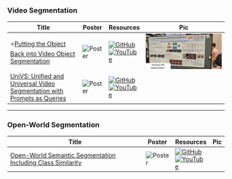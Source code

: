### Video Segmentation
|Title|Poster|Resources|Pic|
|------|------|------|------|
| ⭐[Putting the Object Back into Video Object Segmentation ](https://openaccess.thecvf.com/content/CVPR2024/html/Cheng_Putting_the_Object_Back_into_Video_Object_Segmentation_CVPR_2024_paper.html)|![Poster](https://cvpr.thecvf.com/media/PosterPDFs/CVPR%202024/31438.png?t=1717298944.8735409) | [![GitHub](https://img.shields.io/github/stars/hkchengrex/Cutie?style=social)](https://github.com/hkchengrex/Cutie)<br> [![YouTube](https://img.shields.io/badge/YouTube-%23FF0000.svg?style=for-the-badge&logo=YouTube&logoColor=white)](https://www.youtube.com/watch?v=zA5wNUTf7hY)| ![Pic](https://github.com/HeChengHui/CVPR2024/blob/main/Papers/Topics/Segmentation/assets/WhatsApp%20Image%202024-07-03%20at%2017.15.27.jpeg)
| [UniVS: Unified and Universal Video Segmentation with Prompts as Queries ](https://openaccess.thecvf.com/content/CVPR2024/html/Li_UniVS_Unified_and_Universal_Video_Segmentation_with_Prompts_as_Queries_CVPR_2024_paper.html)|![Poster](https://github.com/HeChengHui/CVPR2024/blob/main/Papers/Topics/Segmentation/assets/31859.png) | [![GitHub](https://img.shields.io/github/stars/MinghanLi/UniVS?style=social)](https://github.com/MinghanLi/UniVS)<br> [![YouTube](https://img.shields.io/badge/YouTube-%23FF0000.svg?style=for-the-badge&logo=YouTube&logoColor=white)](https://www.youtube.com/watch?v=Je8BrxatgsU)

---

### Open-World Segmentation
|Title|Poster|Resources|Pic|
|------|------|------|------|
| [Open-World Semantic Segmentation Including Class Similarity ](https://openaccess.thecvf.com/content/CVPR2024/html/Sodano_Open-World_Semantic_Segmentation_Including_Class_Similarity_CVPR_2024_paper.html)| ![Poster](https://cvpr.thecvf.com/media/PosterPDFs/CVPR%202024/29608.png?t=1716464601.0709767) | [![GitHub](https://img.shields.io/github/stars/PRBonn/ContMAV?style=social)](https://github.com/PRBonn/ContMAV)<br> [![YouTube](https://img.shields.io/badge/YouTube-%23FF0000.svg?style=for-the-badge&logo=YouTube&logoColor=white)](https://www.youtube.com/watch?v=ei2cbyPQgag)|
